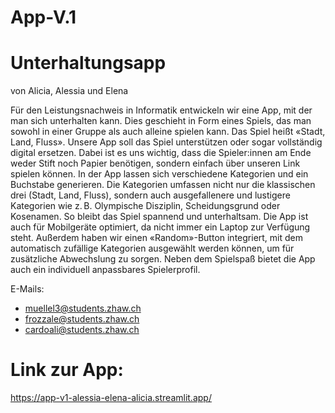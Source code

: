 # App-V.1

# Unterhaltungsapp 
von Alicia, Alessia und Elena


Für den Leistungsnachweis in Informatik entwickeln wir eine App, mit der man sich unterhalten kann. Dies geschieht in Form eines Spiels, das man sowohl in einer Gruppe als auch alleine spielen kann. Das Spiel heißt «Stadt, Land, Fluss». Unsere App soll das Spiel unterstützen oder sogar vollständig digital ersetzen. Dabei ist es uns wichtig, dass die Spieler:innen am Ende weder Stift noch Papier benötigen, sondern einfach über unseren Link spielen können.
In der App lassen sich verschiedene Kategorien und ein Buchstabe generieren. Die Kategorien umfassen nicht nur die klassischen drei (Stadt, Land, Fluss), sondern auch ausgefallenere und lustigere Kategorien wie z. B. Olympische Disziplin, Scheidungsgrund oder Kosenamen. So bleibt das Spiel spannend und unterhaltsam.
Die App ist auch für Mobilgeräte optimiert, da nicht immer ein Laptop zur Verfügung steht. Außerdem haben wir einen «Random»-Button integriert, mit dem automatisch zufällige Kategorien ausgewählt werden können, um für zusätzliche Abwechslung zu sorgen. Neben dem Spielspaß bietet die App auch ein individuell anpassbares Spielerprofil. 

E-Mails:
- muellel3@students.zhaw.ch
- frozzale@students.zhaw.ch
- cardoali@students.zhaw.ch

# Link zur App:
https://app-v1-alessia-elena-alicia.streamlit.app/ 
